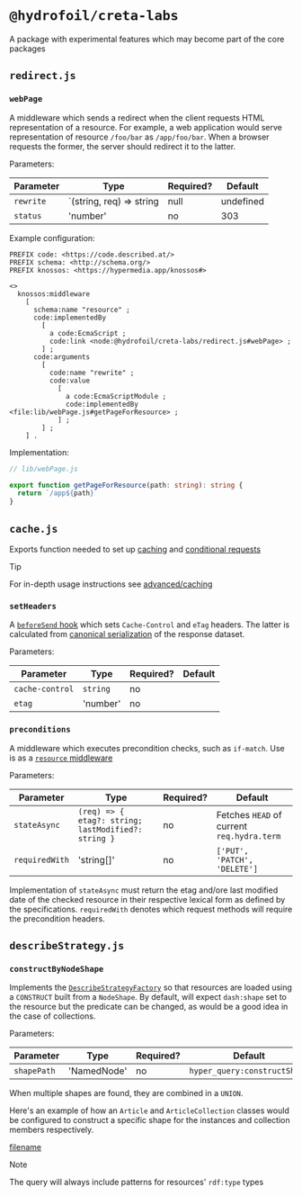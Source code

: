 # `@hydrofoil/creta-labs`

A package with experimental features which may become part of the core packages

## `redirect.js`

### `webPage`

A middleware which sends a redirect when the client requests HTML representation of a resource. For example, a web
application would serve representation of resource `/foo/bar` as `/app/foo/bar`. When a browser requests the former,
the server should redirect it to the latter.

Parameters:

| Parameter | Type | Required? | Default |
| -- |-- |-- | -- |
| `rewrite` | `(string, req) => string | null | undefined | Promise<string | null | undefined>` | yes | |
| `status` | 'number' | no | 303 |

Example configuration:

```turtle
PREFIX code: <https://code.described.at/>
PREFIX schema: <http://schema.org/>
PREFIX knossos: <https://hypermedia.app/knossos#>

<>
  knossos:middleware
    [
      schema:name "resource" ;
      code:implementedBy
        [
          a code:EcmaScript ;
          code:link <node:@hydrofoil/creta-labs/redirect.js#webPage> ;
        ] ;
      code:arguments
        [
          code:name "rewrite" ;
          code:value 
            [ 
              a code:EcmaScriptModule ; 
              code:implementedBy <file:lib/webPage.js#getPageForResource> ;
            ] ;
        ] ;
    ] .
```

Implementation:

```ts
// lib/webPage.js

export function getPageForResource(path: string): string {
  return `/app${path}`
}
```

## `cache.js`

Exports function needed to set up [caching](https://webconcepts.info/specs/IETF/RFC/7234) 
and [conditional requests](https://webconcepts.info/specs/IETF/RFC/7232)

> [!TIP]
> For in-depth usage instructions see [advanced/caching](advanced/caching.md)

### `setHeaders`

A [`beforeSend` hook](./advanced/hooks.md#before-send-hooks) which sets `Cache-Control` and `eTag` headers. The latter is 
calculated from [canonical serialization](https://w3c-ccg.github.io/rdf-dataset-canonicalization/spec/) of the response dataset.

Parameters:

| Parameter | Type | Required? | Default |
| -- |-- |-- | -- |
| `cache-control` | `string` | no | |
| `etag` | 'number' | no | |

### `preconditions`

A middleware which executes precondition checks, such as `if-match`. Use is as a [`resource` middleware](knossos/configuration.md#middleware)

Parameters:

| Parameter | Type | Required? | Default |
| -- |-- |-- | -- |
| `stateAsync` | `(req) => { etag?: string; lastModified?: string }` | no | Fetches `HEAD` of current `req.hydra.term` |
| `requiredWith` | 'string[]' | no | `['PUT', 'PATCH', 'DELETE']` |

Implementation of `stateAsync` must return the etag and/ore last modified date of the checked resource in their respective
lexical form as defined by the specifications.
`requiredWith` denotes which request methods will require the precondition headers.


## `describeStrategy.js`

### `constructByNodeShape`

Implements the [`DescribeStrategyFactory`](knossos/resources.md#resource-describe-strategy) so that resources are loaded
using a `CONSTRUCT` built from a `NodeShape`. By default, will expect `dash:shape` set to the resource but the predicate
can be changed, as would be a good idea in the case of collections.

Parameters:

| Parameter | Type | Required? | Default |
| -- |-- |-- | -- |
| `shapePath` | 'NamedNode' | no | `hyper_query:constructShape` |

When multiple shapes are found, they are combined in a `UNION`. 

Here's an example of how an `Article` and `ArticleCollection` classes would be configured to construct a specific shape 
for the instances and collection members respectively.

[filename](labs/constructExample.trig ':include :type=code turtle')

> [!NOTE]
> The query will always include patterns for resources' `rdf:type` types
